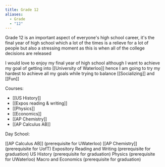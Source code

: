 ```yaml
---
title: Grade 12
aliases:
  - Grade
  - "12"
---
```

Grade 12 is an important aspect of everyone's high school career, it's the final year of high school which a lot of the times is a relieve for a lot of people but also a stressing moment as this is when all of the college decisions are released

I would love to enjoy my final year of high school although I want to achieve my goal of getting into [[University of Waterloo]] hence I am going to try my hardest to achieve all my goals while trying to balance [[Socializing]] and [[Fun]]


Courses:

- [[US History]]
- [[Expos reading & writing]]
- [[Physics]]
- [[Economics]]
- [[AP Chemistry]]
- [[AP Calculus AB]]

Day School:

[[AP Calculus AB]] (prerequisite for UWaterloo)
[[AP Chemistry]] (prerequisite for UofT)
Expository Reading and Writing (prerequisite for graduation)
US History (prerequisite for graduation)
Physics (prerequisite for UWaterloo)
Macro and Economics (prerequisite for graduation)

